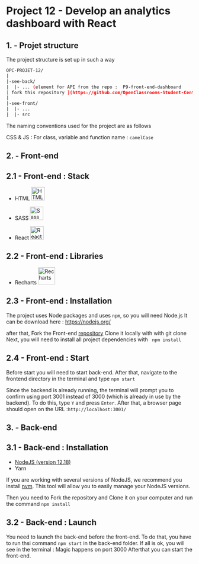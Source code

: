# Project 12 - Develop an analytics dashboard with React

## 1. - Projet structure

The project structure is set up in such a way

```bash
OPC-PROJET-12/
|
|-see-back/
|  |- ... (element for API from the repo :  P9-front-end-dashboard
[ fork this repository ](https://github.com/OpenClassrooms-Student-Center/P9-front-end-dashboard))  https://github.com/OpenClassrooms-Student-Center/P9-front-end-dashboard
|
|-see-front/
|  |- ...
|  |- src

```
The naming conventions used for the project are as follows

CSS & JS :
For class, variable and function name : ```camelCase```

## 2. - Front-end
## 2.1 - Front-end : Stack
- HTML <a href="https://developer.mozilla.org/en-US/docs/Glossary/HTML5" target="_blank" rel="noreferrer"><img src="https://raw.githubusercontent.com/danielcranney/readme-generator/main/public/icons/skills/html5-colored.svg" width="36" height="36" alt="HTML5" /></a>

- SASS <a href="https://sass-lang.com/" target="_blank" rel="noreferrer"><img src="https://raw.githubusercontent.com/danielcranney/readme-generator/main/public/icons/skills/sass-colored.svg" width="36" height="36" alt="Sass" /></a>

- React <a href="https://reactjs.org/" target="_blank" rel="noreferrer"><img src="https://raw.githubusercontent.com/danielcranney/readme-generator/main/public/icons/skills/react-colored.svg" width="36" height="36" alt="React" /></a>

## 2.2 - Front-end : Libraries
- Recharts <a href="https://recharts.org" target="_blank" rel="noreferrer"><img src="https://www.wappalyzer.com/images/icons/Recharts.svg" width="46" height="46" alt="Recharts" /></a>

## 2.3 - Front-end : Installation

The project uses Node packages and uses ```npm```, so you will need Node.js
It can be download here : https://nodejs.org/

after that, Fork the Front-end [repository](https://github.com/Kilian06/OPC-Projet-12/tree/main/see-front) 
Clone it locally with with git clone
Next, you will need to install all project dependencies with ``` npm install```

## 2.4 - Front-end : Start

Before start you will need to start back-end.
After that, navigate to the frontend directory in the terminal and type ```npm start```

Since the backend is already running, the terminal will prompt you to confirm using port 3001 instead of 3000 (which is already in use by the backend). To do this, type ```Y``` and press ```Enter```. After that, a browser page should open on the URL :```http://localhost:3001/```


## 3. - Back-end
## 3.1 - Back-end : Installation
- [NodeJS (version 12.18)](https://nodejs.org/en/blog/release/v12.18.0/)
- Yarn

If you are working with several versions of NodeJS, we recommend you install [nvm](https://github.com/nvm-sh/nvm). This tool will allow you to easily manage your NodeJS versions.

Then you need to Fork the repository and Clone it on your computer and run the command ```npm install```

## 3.2 - Back-end : Launch

You need to launch the back-end before the front-end. To do that, you have to run thsi command ```npm start``` in the back-end folder.
If all is ok, you will see in the terminal : Magic happens on port 3000
Afterthat you can start the front-end.